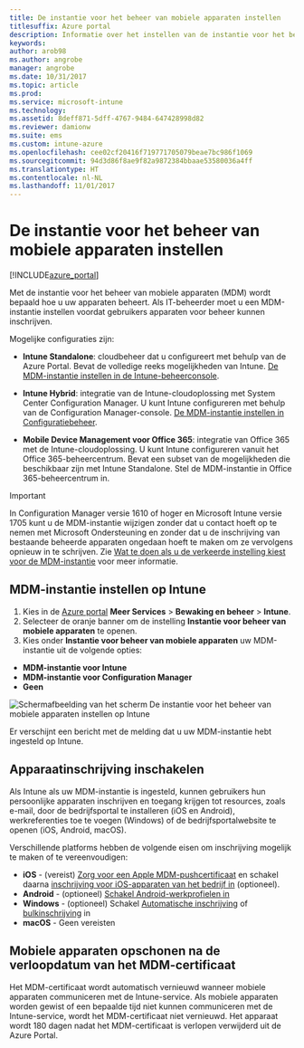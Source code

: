 ```yaml
---
title: De instantie voor het beheer van mobiele apparaten instellen
titlesuffix: Azure portal
description: Informatie over het instellen van de instantie voor het beheer van mobiele apparaten in Intune. "
keywords: 
author: arob98
ms.author: angrobe
manager: angrobe
ms.date: 10/31/2017
ms.topic: article
ms.prod: 
ms.service: microsoft-intune
ms.technology: 
ms.assetid: 8deff871-5dff-4767-9484-647428998d82
ms.reviewer: damionw
ms.suite: ems
ms.custom: intune-azure
ms.openlocfilehash: cee02cf20416f719771705079beae7bc986f1069
ms.sourcegitcommit: 94d3d86f8ae9f82a9872384bbaae53580036a4ff
ms.translationtype: HT
ms.contentlocale: nl-NL
ms.lasthandoff: 11/01/2017
---
```

# <a name="set-the-mobile-device-management-authority"></a>De instantie voor het beheer van mobiele apparaten instellen

[!INCLUDE[azure_portal](./includes/azure_portal.md)]

Met de instantie voor het beheer van mobiele apparaten (MDM) wordt bepaald hoe u uw apparaten beheert. Als IT-beheerder moet u een MDM-instantie instellen voordat gebruikers apparaten voor beheer kunnen inschrijven.

Mogelijke configuraties zijn:

- **Intune Standalone**: cloudbeheer dat u configureert met behulp van de Azure Portal. Bevat de volledige reeks mogelijkheden van Intune. [De MDM-instantie instellen in de Intune-beheerconsole](#set-mdm-authority-to-intune).

- **Intune Hybrid**: integratie van de Intune-cloudoplossing met System Center Configuration Manager. U kunt Intune configureren met behulp van de Configuration Manager-console. [De MDM-instantie instellen in Configuratiebeheer](https://docs.microsoft.com/sccm/mdm/deploy-use/configure-intune-subscription).

- **Mobile Device Management voor Office 365**: integratie van Office 365 met de Intune-cloudoplossing. U kunt Intune configureren vanuit het Office 365-beheercentrum. Bevat een subset van de mogelijkheden die beschikbaar zijn met Intune Standalone. Stel de MDM-instantie in Office 365-beheercentrum in.

>[!IMPORTANT]    
In Configuration Manager versie 1610 of hoger en Microsoft Intune versie 1705 kunt u de MDM-instantie wijzigen zonder dat u contact hoeft op te nemen met Microsoft Ondersteuning en zonder dat u de inschrijving van bestaande beheerde apparaten ongedaan hoeft te maken om ze vervolgens opnieuw in te schrijven. Zie [Wat te doen als u de verkeerde instelling kiest voor de MDM-instantie](/intune-classic/deploy-use/prerequisites-for-enrollment#what-to-do-if-you-choose-the-wrong-mdm-authority-setting) voor meer informatie.

## <a name="set-mdm-authority-to-intune"></a>MDM-instantie instellen op Intune

1. Kies in de [Azure portal](https://portal.azure.com) **Meer Services** > **Bewaking en beheer** > **Intune**.
2. Selecteer de oranje banner om de instelling **Instantie voor beheer van mobiele apparaten** te openen.
3. Kies onder **Instantie voor beheer van mobiele apparaten** uw MDM-instantie uit de volgende opties:
  - **MDM-instantie voor Intune**
  - **MDM-instantie voor Configuration Manager**
  - **Geen**

  ![Schermafbeelding van het scherm De instantie voor het beheer van mobiele apparaten instellen op Intune](media/set-mdm-auth.png)

  Er verschijnt een bericht met de melding dat u uw MDM-instantie hebt ingesteld op Intune.

## <a name="enable-device-enrollment"></a>Apparaatinschrijving inschakelen

Als Intune als uw MDM-instantie is ingesteld, kunnen gebruikers hun persoonlijke apparaten inschrijven en toegang krijgen tot resources, zoals e-mail, door de bedrijfsportal te installeren (iOS en Android), werkreferenties toe te voegen (Windows) of de bedrijfsportalwebsite te openen (iOS, Android, macOS).

Verschillende platforms hebben de volgende eisen om inschrijving mogelijk te maken of te vereenvoudigen:
- **iOS** - (vereist) [Zorg voor een Apple MDM-pushcertificaat](apple-mdm-push-certificate-get.md) en schakel daarna [inschrijving voor iOS-apparaten van het bedrijf in](ios-enroll.md) (optioneel).
- **Android** - (optioneel) [Schakel Android-werkprofielen in](android-enroll.md)
- **Windows** - (optioneel) Schakel [Automatische inschrijving](windows-enroll.md) of [bulkinschrijving](windows-bulk-enroll.md) in
- **macOS** - Geen vereisten


## <a name="mobile-device-cleanup-after-mdm-certificate-expiration"></a>Mobiele apparaten opschonen na de verloopdatum van het MDM-certificaat

Het MDM-certificaat wordt automatisch vernieuwd wanneer mobiele apparaten communiceren met de Intune-service. Als mobiele apparaten worden gewist of een bepaalde tijd niet kunnen communiceren met de Intune-service, wordt het MDM-certificaat niet vernieuwd. Het apparaat wordt 180 dagen nadat het MDM-certificaat is verlopen verwijderd uit de Azure Portal.
